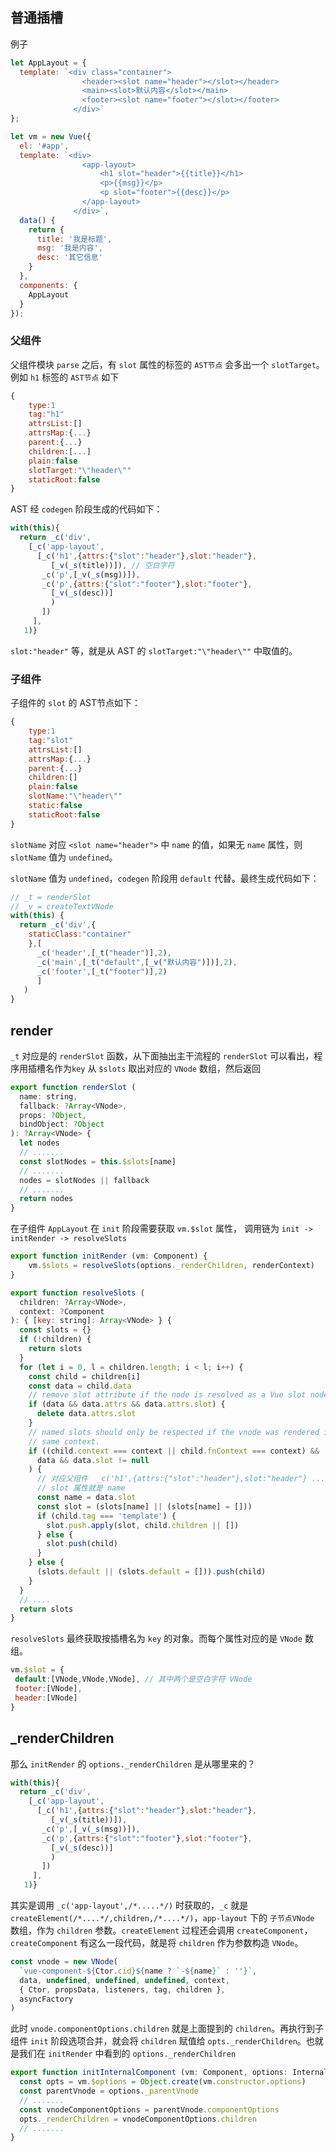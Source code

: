 ## 普通插槽

例子

````js
let AppLayout = {
  template: `<div class="container">
                <header><slot name="header"></slot></header>
                <main><slot>默认内容</slot></main>
                <footer><slot name="footer"></slot></footer>
              </div>`
};

let vm = new Vue({
  el: '#app',
  template: `<div>
                <app-layout>
                    <h1 slot="header">{{title}}</h1>
                    <p>{{msg}}</p>
                    <p slot="footer">{{desc}}</p>
                </app-layout>
              </div>`,
  data() {
    return {
      title: '我是标题',
      msg: '我是内容',
      desc: '其它信息'
    }
  },
  components: {
    AppLayout
  }
});
````

### 父组件

父组件模块 `parse` 之后，有 `slot` 属性的标签的 `AST节点` 会多出一个 `slotTarget`。例如 `h1` 标签的 `AST节点` 如下

````js
{
    type:1
    tag:"h1"
    attrsList:[]
    attrsMap:{...}
    parent:{...}
    children:[...]
    plain:false
    slotTarget:"\"header\""
    staticRoot:false
}
````

AST 经 `codegen` 阶段生成的代码如下：

````js
with(this){
  return _c('div',
    [_c('app-layout',
      [_c('h1',{attrs:{"slot":"header"},slot:"header"},
         [_v(_s(title))]), // 空白字符
       _c('p',[_v(_s(msg))]),
       _c('p',{attrs:{"slot":"footer"},slot:"footer"},
         [_v(_s(desc))]
         )
       ])
     ],
   1)}
````

`slot:"header"` 等，就是从 AST 的 `slotTarget:"\"header\""` 中取值的。

### 子组件

子组件的 `slot` 的 AST节点如下：

````js
{
    type:1
    tag:"slot"
    attrsList:[]
    attrsMap:{...}
    parent:{...}
    children:[]
    plain:false
    slotName:"\"header\""
    static:false
    staticRoot:false
}
````

`slotName` 对应 `<slot name="header">` 中 `name` 的值，如果无 `name` 属性，则 `slotName` 值为 `undefined`。

`slotName` 值为 `undefined`，`codegen` 阶段用 `default` 代替。最终生成代码如下：

````js
// _t = renderSlot
// _v = createTextVNode
with(this) {
  return _c('div',{
    staticClass:"container"
    },[
      _c('header',[_t("header")],2),
      _c('main',[_t("default",[_v("默认内容")])],2),
      _c('footer',[_t("footer")],2)
      ]
   )
}
````
 
## render

`_t` 对应是的 `renderSlot` 函数，从下面抽出主干流程的 `renderSlot` 可以看出，程序用插槽名作为`key` 从 `$slots` 取出对应的 `VNode` 数组，然后返回 

````js
export function renderSlot (
  name: string,
  fallback: ?Array<VNode>,
  props: ?Object,
  bindObject: ?Object
): ?Array<VNode> {
  let nodes
  // ....... 
  const slotNodes = this.$slots[name]
  // .......  
  nodes = slotNodes || fallback
  // .......
  return nodes
}
````

在子组件 `AppLayout` 在 `init` 阶段需要获取 `vm.$slot` 属性， 调用链为 `init -> initRender -> resolveSlots`

````js
export function initRender (vm: Component) {
    vm.$slots = resolveSlots(options._renderChildren, renderContext)
}

export function resolveSlots (
  children: ?Array<VNode>,
  context: ?Component
): { [key: string]: Array<VNode> } {
  const slots = {}
  if (!children) {
    return slots
  }
  for (let i = 0, l = children.length; i < l; i++) {
    const child = children[i]
    const data = child.data
    // remove slot attribute if the node is resolved as a Vue slot node
    if (data && data.attrs && data.attrs.slot) {
      delete data.attrs.slot
    }
    // named slots should only be respected if the vnode was rendered in the
    // same context.
    if ((child.context === context || child.fnContext === context) &&
      data && data.slot != null
    ) {
      // 对应父组件  _c('h1',{attrs:{"slot":"header"},slot:"header"} ....
      // slot 属性就是 name 
      const name = data.slot
      const slot = (slots[name] || (slots[name] = []))
      if (child.tag === 'template') {
        slot.push.apply(slot, child.children || [])
      } else {
        slot.push(child)
      }
    } else {
      (slots.default || (slots.default = [])).push(child)
    }
  }
  // ....
  return slots
}
````

`resolveSlots` 最终获取按插槽名为 `key` 的对象。而每个属性对应的是 `VNode` 数组。

````js
vm.$slot = {
 default:[VNode,VNode,VNode], // 其中两个是空白字符 VNode
 footer:[VNode],
 header:[VNode]  
}
````

## _renderChildren

那么 `initRender` 的 `options._renderChildren` 是从哪里来的？

````js
with(this){
  return _c('div',
    [_c('app-layout',
      [_c('h1',{attrs:{"slot":"header"},slot:"header"},
         [_v(_s(title))]),
       _c('p',[_v(_s(msg))]),
       _c('p',{attrs:{"slot":"footer"},slot:"footer"},
         [_v(_s(desc))]
         )
       ])
     ],
   1)}
````

其实是调用 `_c('app-layout',/*.....*/)` 时获取的，`_c` 就是 `createElement(/*....*/,children,/*....*/)`，`app-layout` 下的 `子节点VNode` 数组，作为 `children` 参数。`createElement` 过程还会调用 `createComponent`，
`createComponent` 有这么一段代码，就是将 `children` 作为参数构造 `VNode`。

````js
const vnode = new VNode(
  `vue-component-${Ctor.cid}${name ? `-${name}` : ''}`,
  data, undefined, undefined, undefined, context,
  { Ctor, propsData, listeners, tag, children },
  asyncFactory
)
````

此时 `vnode.componentOptions.children` 就是上面提到的 `children`。再执行到子组件 `init` 阶段选项合并，就会将 `children` 赋值给 `opts._renderChildren`。也就是我们在 `initRender` 中看到的 `options._renderChildren`

````js
export function initInternalComponent (vm: Component, options: InternalComponentOptions) {
  const opts = vm.$options = Object.create(vm.constructor.options)
  const parentVnode = options._parentVnode
  // .......  
  const vnodeComponentOptions = parentVnode.componentOptions
  opts._renderChildren = vnodeComponentOptions.children
  // .......  
}
````
